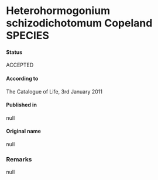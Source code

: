 Heterohormogonium schizodichotomum Copeland SPECIES
=======

#### Status
ACCEPTED

#### According to
The Catalogue of Life, 3rd January 2011

#### Published in
null

#### Original name
null

### Remarks
null